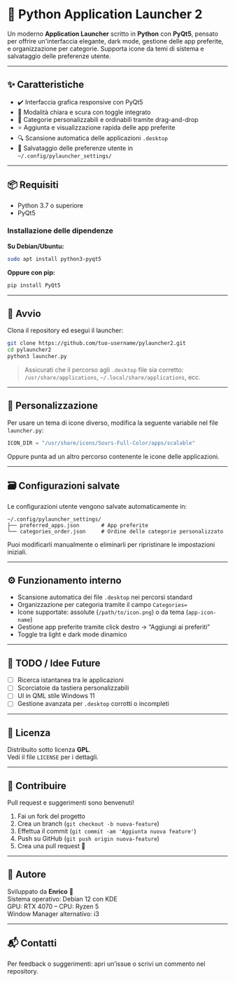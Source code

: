 # 🐍 Python Application Launcher 2

Un moderno **Application Launcher** scritto in **Python** con **PyQt5**, pensato per offrire un'interfaccia elegante, dark mode, gestione delle app preferite, e organizzazione per categorie. Supporta icone da temi di sistema e salvataggio delle preferenze utente.

---

## ✨ Caratteristiche

- ✔️ Interfaccia grafica responsive con PyQt5  
- 🌙 Modalità chiara e scura con toggle integrato  
- 📁 Categorie personalizzabili e ordinabili tramite drag-and-drop  
- ⭐ Aggiunta e visualizzazione rapida delle app preferite  
- 🔍 Scansione automatica delle applicazioni `.desktop`  
- 💾 Salvataggio delle preferenze utente in `~/.config/pylauncher_settings/`  

---

## 📦 Requisiti

- Python 3.7 o superiore  
- PyQt5  

### Installazione delle dipendenze

**Su Debian/Ubuntu:**

```bash
sudo apt install python3-pyqt5
```

**Oppure con pip:**

```bash
pip install PyQt5
```

---

## 🚀 Avvio

Clona il repository ed esegui il launcher:

```bash
git clone https://github.com/tuo-username/pylauncher2.git
cd pylauncher2
python3 launcher.py
```

> Assicurati che il percorso agli `.desktop` file sia corretto:  
> `/usr/share/applications`, `~/.local/share/applications`, ecc.

---

## 🎨 Personalizzazione

Per usare un tema di icone diverso, modifica la seguente variabile nel file `launcher.py`:

```python
ICON_DIR = "/usr/share/icons/Sours-Full-Color/apps/scalable"
```

Oppure punta ad un altro percorso contenente le icone delle applicazioni.

---

## 🗃️ Configurazioni salvate

Le configurazioni utente vengono salvate automaticamente in:

```
~/.config/pylauncher_settings/
├── preferred_apps.json       # App preferite
└── categories_order.json     # Ordine delle categorie personalizzato
```

Puoi modificarli manualmente o eliminarli per ripristinare le impostazioni iniziali.

---

## ⚙️ Funzionamento interno

- Scansione automatica dei file `.desktop` nei percorsi standard  
- Organizzazione per categoria tramite il campo `Categories=`  
- Icone supportate: assolute (`/path/to/icon.png`) o da tema (`app-icon-name`)  
- Gestione app preferite tramite click destro → “Aggiungi ai preferiti”  
- Toggle tra light e dark mode dinamico  

---

## 🔧 TODO / Idee Future

- [ ] Ricerca istantanea tra le applicazioni  
- [ ] Scorciatoie da tastiera personalizzabili  
- [ ] UI in QML stile Windows 11  
- [ ] Gestione avanzata per `.desktop` corrotti o incompleti  

---

## 📄 Licenza

Distribuito sotto licenza **GPL**.  
Vedi il file `LICENSE` per i dettagli.

---

## 🤝 Contribuire

Pull request e suggerimenti sono benvenuti!

1. Fai un fork del progetto  
2. Crea un branch (`git checkout -b nuova-feature`)  
3. Effettua il commit (`git commit -am 'Aggiunta nuova feature'`)  
4. Push su GitHub (`git push origin nuova-feature`)  
5. Crea una pull request 🎉  

---

## 👤 Autore

Sviluppato da **Enrico** 🧠  
Sistema operativo: Debian 12 con KDE  
GPU: RTX 4070 – CPU: Ryzen 5  
Window Manager alternativo: i3  

---

## 📬 Contatti

Per feedback o suggerimenti: apri un’issue o scrivi un commento nel repository.
